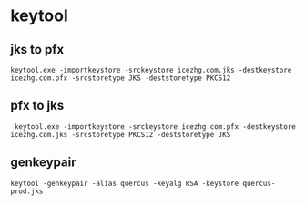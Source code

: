 # keytool

## jks to pfx
```
keytool.exe -importkeystore -srckeystore icezhg.com.jks -destkeystore icezhg.com.pfx -srcstoretype JKS -deststoretype PKCS12
```

## pfx to jks
```
 keytool.exe -importkeystore -srckeystore icezhg.com.pfx -destkeystore icezhg.com.jks -srcstoretype PKCS12 -deststoretype JKS
```

## genkeypair
```
keytool -genkeypair -alias quercus -keyalg RSA -keystore quercus-prod.jks
```
